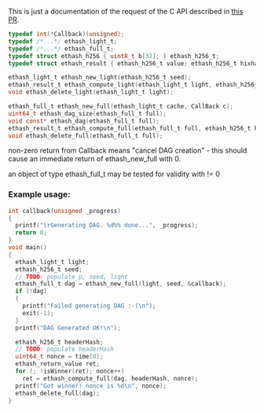 This is just a documentation of the request of the C API described in [this PR](https://github.com/ethereum/ethash/pull/11).

```c
typedef int(*Callback)(unsigned);
typedef /*...*/ ethash_light_t;
typedef /*...*/ ethash_full_t;
typedef struct ethash_h256 { uint8_t b[32]; } ethash_h256_t;
typedef struct ethash_result { ethash_h256_t value; ethash_h256_t hixhash; } ethash_result_t;

ethash_light_t ethash_new_light(ethash_h256_t seed);
ethash_result_t ethash_compute_light(ethash_light_t light, ethash_h256_t header_hash, uint64_t nonce);
void ethash_delete_light(ethash_light_t light);

ethash_full_t ethash_new_full(ethash_light_t cache, CallBack c);
uint64_t ethash_dag_size(ethash_full_t full);
void const* ethash_dag(ethash_full_t full);
ethash_result_t ethash_compute_full(ethash_full_t full, ethash_h256_t header_hash, uint64_t nonce);
void ethash_delete_full(ethash_full_t full);
```

non-zero return from Callback means "cancel DAG creation" - this should cause an immediate return of ethash_new_full with 0.

an object of type ethash_full_t may be tested for validity with != 0

### Example usage:
```c
int callback(unsigned _progress)
{
  printf("\rGenerating DAG. %d%% done...", _progress);
  return 0;
}
void main()
{
  ethash_light_t light;
  ethash_h256_t seed;
  // TODO: populate p, seed, light
  ethash_full_t dag = ethash_new_full(light, seed, &callback);
  if (!dag)
  {
    printf("Failed generating DAG :-(\n");
    exit(-1);
  }
  printf("DAG Generated OK!\n");

  ethash_h256_t headerHash;
  // TODO: populate headerHash
  uint64_t nonce = time(0);
  ethash_return_value ret;
  for (; !isWinner(ret); nonce++)
    ret = ethash_compute_full(dag, headerHash, nonce);
  printf("Got winner! nonce is %d\n", nonce);
  ethash_delete_full(dag);
}
```